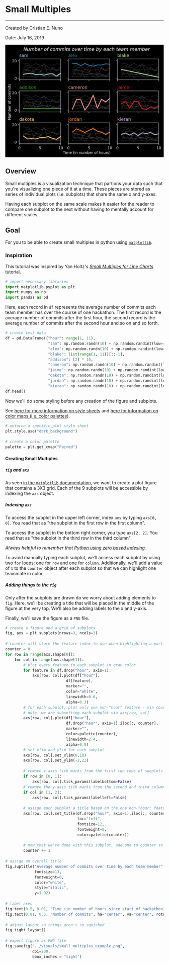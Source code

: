 
# Small Multiples
----

Created by Cristian E. Nuno

Date: July 16, 2019

![example](../visuals/small_multiples_example.png)

## Overview

Small multiples is a visualization technique that partions your data such that you're visualizing one piece of it at a time. These pieces are stored as series of individual plots (i.e. subplots) that share the same x and y-axes. 

Having each subplot on the same scale makes it easier for the reader to compare one subplot to the next without having to mentally account for different scales.

## Goal

For you to be able to create small multiples in python using [`matplotlib`](https://matplotlib.org/3.1.1/gallery/subplots_axes_and_figures/subplots_demo.html).

### Inspiration

This tutorial was inspired by Yan Holtz's [_Small Multiples for Line Charts_](https://python-graph-gallery.com/125-small-multiples-for-line-chart/) tutorial. 



```python
# import necessary libraries
import matplotlib.pyplot as plt
import numpy as np
import pandas as pd
```

Here, each record in `df` represents the average number of commits each team member has over the course of one hackathon. The first record is the average number of commits after the first hour, the second record is the average number of commits after the second hour and so on and so forth.


```python
# create test data
df = pd.DataFrame({"hour": range(1, 11),
                   "sam": np.random.randn(10) + np.random.randint(low=4, high=6, size=10),
                   "alex": np.random.randn(10) + np.random.randint(low=15, high=18, size=10),
                   "blake": list(range(1, 11))[::-1], 
                   "addison": [2] * 10, 
                   "cameron": np.random.randn(10) + np.random.randint(low=1, high=20, size=10),
                   "jaime": np.random.randn(10) + np.random.randint(low=1, high=10, size=10), 
                   "dakota": np.random.randn(10) + np.random.randint(low=5, high=6, size=10),
                   "jordan": np.random.randn(10) + np.random.randint(low=8, high=16, size=10), 
                   "kieran": np.random.randn(10) + np.random.randint(low=9, high=12, size=10)})
df.head()
```

Now we'll do some styling before any creation of the figure and subplots. 

See [here for more information on style sheets](https://matplotlib.org/3.1.1/gallery/style_sheets/style_sheets_reference.html) and [here for information on color maps (i.e. color palettes)](https://matplotlib.org/users/colormaps.html).


```python
# enforce a specific plot style sheet
plt.style.use("dark_background")

# create a color palette
palette = plt.get_cmap("Paired")
```

#### Creating Small Multiples

##### `fig` and `axs`

As seen [in the `matplotlib` documentation](https://matplotlib.org/3.1.1/gallery/subplots_axes_and_figures/subplots_demo.html#stacking-subplots-in-two-directions), we want to create a plot figure that contains a 3X3 grid. Each of the 9 subplots will be accessible by indexing the `axs` object. 

##### Indexing `axs`

To access the subplot in the upper left corner, index `axs` by typing `axs[0, 0]`. You read that as "the subplot in the first row in the first column". 

To access the subplot in the bottom right corner, you type `axs[2, 2]`. You read that as "the subplot in the third row in the third column".

*Always helpful to remember that [Python using zero based indexing](http://python-history.blogspot.com/2013/10/why-python-uses-0-based-indexing.html).*

To avoid manually typing each subplot, we'll access each subplot by using two `for` loops: one for `row` and one for `column`. Additionally, we'll add a value of `1` to the `counter` object after each subplot so that we can highlight one teammate in color.

##### Adding things to the `fig`

Only after the subplots are drawn do we worry about adding elements to `fig`. Here, we'll be creating a title that will be placed in the middle of the figure at the very top. We'll also be adding labels to the x and y-axis. 

Finally, we'll save the figure as a `PNG` file.



```python
# create a figure and a grid of subplots
fig, axs = plt.subplots(nrows=3, ncols=3)

# counter will store the feature index to use when highlighting a particular teammate in each subplot
counter = 0
for row in range(axs.shape[0]):
    for col in range(axs.shape[1]):
        # plot every feature in each subplot in gray color
        for feature in df.drop("hour", axis=1):
            axs[row, col].plot(df["hour"],
                           df[feature],
                           marker="",
                           color="white", 
                           linewidth=0.6,
                           alpha=0.3)
        # for each subplot, plot only one non-"hour" feature - via counter - in color
        # note: we are subsetting each subplot via axs[row, col]
        axs[row, col].plot(df["hour"],
                           df.drop("hour", axis=1).iloc[:, counter],
                           marker="",
                           color=palette(counter), 
                           linewidth=2.4,
                           alpha=0.9)
        # set xlim and ylim for each subplot
        axs[row, col].set_xlim(0,10)
        axs[row, col].set_ylim(-2,22)
        
        # remove x-axis tick marks from the first two rows of subplots
        if row in [0, 1]:
            axs[row, col].tick_params(labelbottom=False)
        # remove the y-axis tick marks from the second and third columns of subplots
        if col in [1, 2]:
            axs[row, col].tick_params(labelleft=False)          

        # assign each subplot a title based on the one non-"hour" feature that was highlighted in color
        axs[row, col].set_title(df.drop("hour", axis=1).iloc[:, counter].name, 
                                loc="left", 
                                fontsize=12, 
                                fontweight=0, 
                                color=palette(counter))
        
        # now that we're done with this subplot, add one to counter so the next teammate is highlighted
        counter += 1
            
# assign an overall title
fig.suptitle("Average number of commits over time by each team member", 
             fontsize=13, 
             fontweight=0,
             color="white", 
             style="italic", 
             y=1.02)
 
# label axes
fig.text(0.5, 0.01, "Time (in number of hours since start of hackathon)", ha="center", va="center")
fig.text(0.01, 0.5, "Number of commits", ha="center", va="center", rotation='vertical')

# adjust layout so things aren't so squished
fig.tight_layout()

# export figure as PNG file
fig.savefig("../visuals/small_multiples_example.png",
            dpi=200,
            bbox_inches = "tight")
```


```python

```
